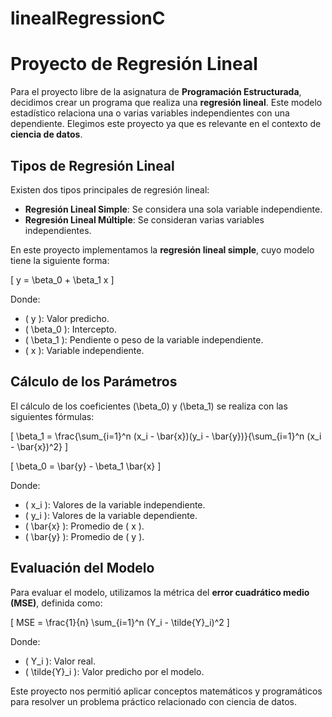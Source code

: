 # linealRegressionC

# Proyecto de Regresión Lineal

Para el proyecto libre de la asignatura de **Programación Estructurada**, decidimos crear un programa que realiza una **regresión lineal**. Este modelo estadístico relaciona una o varias variables independientes con una dependiente. Elegimos este proyecto ya que es relevante en el contexto de **ciencia de datos**.

## Tipos de Regresión Lineal

Existen dos tipos principales de regresión lineal:

- **Regresión Lineal Simple**: Se considera una sola variable independiente.
- **Regresión Lineal Múltiple**: Se consideran varias variables independientes.

En este proyecto implementamos la **regresión lineal simple**, cuyo modelo tiene la siguiente forma:

\[
y = \beta_0 + \beta_1 x
\]

Donde:
- \( y \): Valor predicho.
- \( \beta_0 \): Intercepto.
- \( \beta_1 \): Pendiente o peso de la variable independiente.
- \( x \): Variable independiente.

## Cálculo de los Parámetros

El cálculo de los coeficientes \(\beta_0\) y \(\beta_1\) se realiza con las siguientes fórmulas:

\[
\beta_1 = \frac{\sum_{i=1}^n (x_i - \bar{x})(y_i - \bar{y})}{\sum_{i=1}^n (x_i - \bar{x})^2}
\]

\[
\beta_0 = \bar{y} - \beta_1 \bar{x}
\]

Donde:
- \( x_i \): Valores de la variable independiente.
- \( y_i \): Valores de la variable dependiente.
- \( \bar{x} \): Promedio de \( x \).
- \( \bar{y} \): Promedio de \( y \).

## Evaluación del Modelo

Para evaluar el modelo, utilizamos la métrica del **error cuadrático medio (MSE)**, definida como:

\[
MSE = \frac{1}{n} \sum_{i=1}^n (Y_i - \tilde{Y}_i)^2
\]

Donde:
- \( Y_i \): Valor real.
- \( \tilde{Y}_i \): Valor predicho por el modelo.

Este proyecto nos permitió aplicar conceptos matemáticos y programáticos para resolver un problema práctico relacionado con ciencia de datos.
